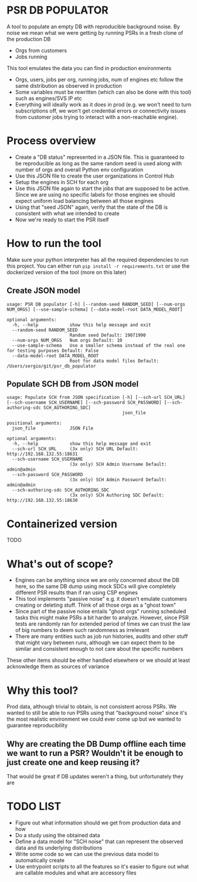 # PSR DB POPULATOR

A tool to populate an empty DB with reproducible background noise. By noise we mean what we were getting by running PSRs in a fresh clone of the production DB
- Orgs from customers
- Jobs running


This tool emulates the data you can find in production environments
- Orgs, users, jobs per org, running jobs, num of engines etc follow the same distribution as observed in production
- Some variables must be rewritten (which can also be done with this tool) such as engines/SVS IP etc
- Everything will ideally work as it does in prod (e.g. we won't need to turn subscriptions off, we won't get credential errors or connectivity issues from customer jobs trying to interact with a non-reachable engine).


# Process overview
- Create a "DB status" represented in a JSON file. This is guaranteed to be reproducible as long as the same random seed is used along with number of orgs and overall Python env configuration
- Use this JSON file to create the user organizations in Control Hub
- Setup the engines in SCH for each org
- Use this JSON file again to start the jobs that are supposed to be active. Since we are using no specific labels for those engines we should expect uniform load balancing between all those engines
- Using that "seed JSON" again, verify that the state of the DB is consistent with what we intended to create
- Now we're ready to start the PSR itself


# How to run the tool
Make sure your python interpreter has all the required dependencies to run this project.
You can either run `pip install -r requirements.txt` or use the dockerized version of the tool (more on this later)

## Create JSON model
```
usage: PSR DB populator [-h] [--random-seed RANDOM_SEED] [--num-orgs NUM_ORGS] [--use-sample-schema] [--data-model-root DATA_MODEL_ROOT]

optional arguments:
  -h, --help            show this help message and exit
  --random-seed RANDOM_SEED
                        Random seed Default: 19071990
  --num-orgs NUM_ORGS   Num orgs Default: 10
  --use-sample-schema   Use a smaller schema instead of the real one for testing purposes Default: False
  --data-model-root DATA_MODEL_ROOT
                        Root for data model files Default: /Users/sergio/git/psr_db_populator
```

## Populate SCH DB from JSON model

```
usage: Populate SCH from JSON specification [-h] [--sch-url SCH_URL] [--sch-username SCH_USERNAME] [--sch-password SCH_PASSWORD] [--sch-authoring-sdc SCH_AUTHORING_SDC]
                                            json_file

positional arguments:
  json_file             JSON File

optional arguments:
  -h, --help            show this help message and exit
  --sch-url SCH_URL     (3x only) SCH URL Default: http://192.168.132.55:18631
  --sch-username SCH_USERNAME
                        (3x only) SCH Admin Username Default: admin@admin
  --sch-password SCH_PASSWORD
                        (3x only) SCH Admin Password Default: admin@admin
  --sch-authoring-sdc SCH_AUTHORING_SDC
                        (3x only) SCH Authoring SDC Default: http://192.168.132.55:18630
```


# Containerized version
TODO


# What's out of scope?
- Engines can be anything since we are only concerned about the DB here, so the same DB dump using mock SDCs will give completely different PSR results than if ran using CSP engines
- This tool implements "passive noise" e.g. it doesn't emulate customers creating or deleting stuff. Think of all those orgs as a "ghost town"
- Since part of the passive noise entails "ghost orgs" running scheduled tasks this might make PSRs a bit harder to analyze. However, since PSR tests are randomly ran for extended period of times we can trust the law of big numbers to deem such randomness as irrelevant
- There are many entities such as job run histories, audits and other stuff that might vary between runs, although we can expect them to be similar and consistent enough to not care about the specific numbers


These other items should be either handled elsewhere or we should at least acknowledge them as sources of variance


# Why this tool?
Prod data, although trivial to obtain, is not consistent across PSRs. We wanted to still be able to run PSRs using that "background noise" since it's the most realistic environment we could ever come up but we wanted to guarantee reproducibility

## Why are creating the DB Dump offline each time we want to run a PSR? Wouldn't it be enough to just create one and keep reusing it?
That would be great if DB updates weren't a thing, but unfortunately they are


# TODO LIST
- Figure out what information should we get from production data and how
- Do a study using the obtained data
- Define a data model for "SCH noise" that can represent the observed data and its underlying distributions
- Write some code so we can use the previous data model to automatically create 
- Use entrypoint scripts to all the features so it's easier to figure out what are callable modules and what are accessory files
